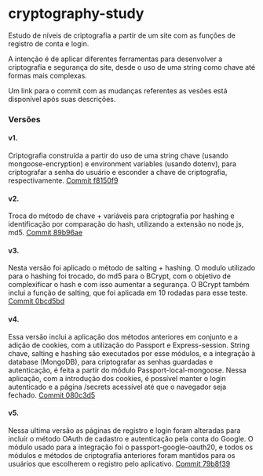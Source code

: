 # cryptography-study
Estudo de níveis de criptografia a partir de um site com as funções de registro de conta e login.

A intenção é de aplicar diferentes ferramentas para desenvolver a criptografia e segurança do site, desde o uso de uma string como chave até formas mais complexas.

Um link para o commit com as mudanças referentes as vesões está disponível após suas descrições.

### Versões
#### v1.
Criptografia construída a partir do uso de uma string chave (usando mongoose-encryption) e environment variables (usando dotenv), para criptografar a senha do usuário
e esconder a chave de criptografia, respectivamente. [Commit f8150f9](https://github.com/Andre-Gabos/cryptography-study/commit/f8150f961c6c6a3f625fc9154b04bfc8d01b26ce)

#### v2.
Troca do método de chave + variáveis para criptografia por hashing e identificação por comparação do hash, utilizando a extensão no node.js, md5. [Commit 89b96ae](https://github.com/Andre-Gabos/cryptography-study/commit/89b96ae464cf3eea02aa04daf7cfd6e87520a7f1)

#### v3.
Nesta versão foi aplicado o método de salting + hashing. O modulo utilizado para o hashing foi trocado, do md5 para o BCrypt, com o objetivo de complexificar o hash e com isso aumentar a segurança. O BCrypt também inclui a função de salting, que foi aplicada em 10 rodadas para esse teste. [Commit 0bcd5bd](https://github.com/Andre-Gabos/cryptography-study/commit/0bcd5bd6d495b0c6cc7f06c72447cf74887406e8)

#### v4.
Essa versão inclui a aplicação dos métodos anteriores em conjunto e a adição de cookies, com a utilização do Passport e Express-session. String chave, salting e hashing são executados por esse módulos, e a integração à database (MongoDB), para criptografar as senhas guardadas e autenticação, é feita a partir do módulo Passport-local-mongoose. Nessa aplicação, com a introdução dos cookies, é possível manter o login autenticado e a página /secrets acessível até que o navegador seja fechado. [Commit 080c3d5](https://github.com/Andre-Gabos/cryptography-study/commit/080c3d544482528de987a79cc15f72f801a846e4)

#### v5.
Nessa ultima versão as páginas de registro e login foram alteradas para incluír o método OAuth de cadastro e autenticação pela conta do Google. O módulo usado para a integração foi o passport-google-oauth20, e todos os módulos e métodos de criptografia anteriores foram mantidos para os usuários que escolherem o registro pelo aplicativo. [Commit 79b8f39](https://github.com/Andre-Gabos/cryptography-study/commit/79b8f395bcb616382e581ab73a8f5a004881f409)
